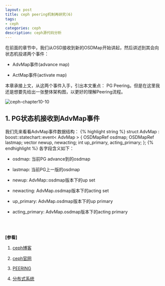 ```yaml
---
layout: post
title: ceph peering机制再研究(6)
tags:
- ceph
categories: ceph
description: ceph源代码分析
---
```



在前面的章节中，我们从OSD接收到新的OSDMap开始讲起，然后讲述到其会向状态机投递两个事件：

* AdvMap事件(advance map)

* ActMap事件(activate map)

本章承接上文，从这两个事件入手，引出本文重点： PG Peering。但是在这里我还是想要先给出一张整体架构图，以更好的理解Peering流程。

![ceph-chapter10-10](https://ivanzz1001.github.io/records/assets/img/ceph/sca/ceph_chapter10_1.jpg)


<!-- more -->

## 1. PG状态机接收到AdvMap事件
我们先来看看AdvMap事件数据结构：
{% highlight string %}
struct AdvMap : boost::statechart::event< AdvMap > {
	OSDMapRef osdmap;
	OSDMapRef lastmap;
	vector<int> newup, newacting;
	int up_primary, acting_primary;
};
{% endhighlight %}
各字段含义如下：

* osdmap: 当前PG advance到的osdmap

* lastmap: 当前PG上一版的osdmap

* newup: AdvMap::osdmap版本下的up set

* newacting: AdvMap.osdmap版本下的acting set

* up_primary: AdvMap.osdmap版本下的up primary

* acting_primary: AdvMap.osdmap版本下的acting primary






<br />
<br />

**[参看]**

1. [ceph博客](http://aspirer.wang/)

2. [ceph官网](https://docs.ceph.com/en/latest/dev/internals/)

3. [PEERING](https://docs.ceph.com/en/latest/dev/peering/)

4. [分布式系统](https://blog.csdn.net/chdhust)
<br />
<br />
<br />

